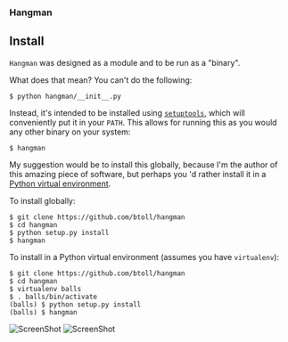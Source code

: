 ### Hangman

## Install

`Hangman` was designed as a module and to be run as a "binary".

What does that mean?  You can't do the following:

```
$ python hangman/__init__.py
```

Instead, it's intended to be installed using [`setuptools`], which will conveniently put it in your `PATH`.  This allows for running this as you would any other binary on your system:

```
$ hangman
```

My suggestion would be to install this globally, because I'm the author of this amazing piece of software, but perhaps you 'd rather install it in a [Python virtual environment].

To install globally:

```
$ git clone https://github.com/btoll/hangman
$ cd hangman
$ python setup.py install
$ hangman
```

To install in a Python virtual environment (assumes you have `virtualenv`):

```
$ git clone https://github.com/btoll/hangman
$ cd hangman
$ virtualenv balls
$ . balls/bin/activate
(balls) $ python setup.py install
(balls) $ hangman
```

[`setuptools`]: https://pythonhosted.org/an_example_pypi_project/setuptools.html
[Python virtual environment]: https://www.benjamintoll.com/2021/04/01/on-virtualenv/
![ScreenShot](https://raw.github.com/btoll/i/master/hangman/hangman1.png)
![ScreenShot](https://raw.github.com/btoll/i/master/hangman/hangman2.png)

